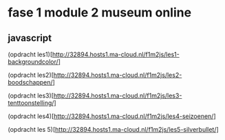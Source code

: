 # fase 1 module 2 museum online
## javascript

(opdracht les1)[http://32894.hosts1.ma-cloud.nl/f1m2js/les1-backgroundcolor/]

(opdracht les2)[http://32894.hosts1.ma-cloud.nl/f1m2js/les2-boodschappen/]

(opdracht les3)[http://32894.hosts1.ma-cloud.nl/f1m2js/les3-tenttoonstelling/]

(opdracht les4)[http://32894.hosts1.ma-cloud.nl/f1m2js/les4-seizoenen/]

(opdracht les 5)[http://32894.hosts1.ma-cloud.nl/f1m2js/les5-silverbullet/]
